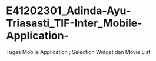 # E41202301_Adinda-Ayu-Triasasti_TIF-Inter_Mobile-Application-
Tugas Mobile Application ; Selection Widget dan Movie List
